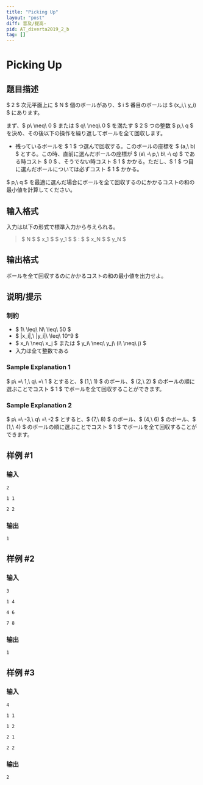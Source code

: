 ```yaml
---
title: "Picking Up"
layout: "post"
diff: 普及/提高-
pid: AT_diverta2019_2_b
tag: []
---
```


# Picking Up

## 题目描述

[problemUrl]: https://atcoder.jp/contests/diverta2019-2/tasks/diverta2019_2_b

$ 2 $ 次元平面上に $ N $ 個のボールがあり、$ i $ 番目のボールは $ (x_i,\ y_i) $ にあります。

まず、$ p\ \neq\ 0 $ または $ q\ \neq\ 0 $ を満たす $ 2 $ つの整数 $ p,\ q $ を決め、その後以下の操作を繰り返してボールを全て回収します。

- 残っているボールを $ 1 $ つ選んで回収する。このボールの座標を $ (a,\ b) $ とする。この時、直前に選んだボールの座標が $ (a\ -\ p,\ b\ -\ q) $ である時コスト $ 0 $ 、そうでない時コスト $ 1 $ かかる。ただし、$ 1 $ つ目に選んだボールについては必ずコスト $ 1 $ かかる。

$ p,\ q $ を最適に選んだ場合にボールを全て回収するのにかかるコストの和の最小値を計算してください。

## 输入格式

入力は以下の形式で標準入力から与えられる。

> $ N $ $ x_1 $ $ y_1 $ $ : $ $ x_N $ $ y_N $

## 输出格式

ボールを全て回収するのにかかるコストの和の最小値を出力せよ。

## 说明/提示

### 制約

- $ 1\ \leq\ N\ \leq\ 50 $
- $ |x_i|,\ |y_i|\ \leq\ 10^9 $
- $ x_i\ \neq\ x_j $ または $ y_i\ \neq\ y_j\ (i\ \neq\ j) $
- 入力は全て整数である

### Sample Explanation 1

$ p\ =\ 1,\ q\ =\ 1 $ とすると、$ (1,\ 1) $ のボール、$ (2,\ 2) $ のボールの順に選ぶことでコスト $ 1 $ でボールを全て回収することができます。

### Sample Explanation 2

$ p\ =\ -3,\ q\ =\ -2 $ とすると、$ (7,\ 8) $ のボール、$ (4,\ 6) $ のボール、$ (1,\ 4) $ のボールの順に選ぶことでコスト $ 1 $ でボールを全て回収することができます。

## 样例 #1

### 输入

```
2
1 1
2 2
```

### 输出

```
1
```

## 样例 #2

### 输入

```
3
1 4
4 6
7 8
```

### 输出

```
1
```

## 样例 #3

### 输入

```
4
1 1
1 2
2 1
2 2
```

### 输出

```
2
```

